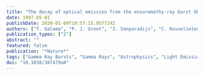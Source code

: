 ```yaml
---
title: "The decay of optical emission from the ensuremathγ-ray burst GRB 970228."
date: 1997-05-01
publishDate: 2020-01-09T19:57:15.957724Z
authors: ["T. Galama", "P. J. Groot", "J. Vanparadijs", "C. Kouveliotou", "C. R. Robinson", "G. J. Fishman", "C. A. Meegan", "K. C. Sahu", "M. Livio", "L. Petro", "F. D. Macchetto", "J. Heise", "J. Int Zand", "R. G. Strom", "J. Telting", "R. G. M. Rutten", "M. Pettini", "N. Tanvir", "J. Bloom"]
publication_types: ["2"]
abstract: ""
featured: false
publication: "*Nature*"
tags: ["Gamma Ray Bursts", "Gamma Rays", "Astrophysics", "Light Emission", "Red Shift", "X Rays", "Space Radiation", "Gamma-Ray Bursts: Origin", "Gamma-Ray Bursts: Optical Counterparts", "Astrophysics"]
doi: "10.1038/387479a0"
---
```


